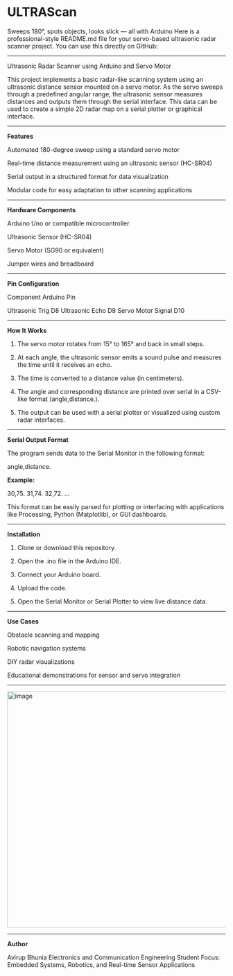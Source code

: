 # ULTRAScan
Sweeps 180°, spots objects, looks slick — all with Arduino
Here is a professional-style README.md file for your servo-based ultrasonic radar scanner project. You can use this directly on GitHub:


---

Ultrasonic Radar Scanner using Arduino and Servo Motor

This project implements a basic radar-like scanning system using an ultrasonic distance sensor mounted on a servo motor. As the servo sweeps through a predefined angular range, the ultrasonic sensor measures distances and outputs them through the serial interface. This data can be used to create a simple 2D radar map on a serial plotter or graphical interface.


---

**Features**

Automated 180-degree sweep using a standard servo motor

Real-time distance measurement using an ultrasonic sensor (HC-SR04)

Serial output in a structured format for data visualization

Modular code for easy adaptation to other scanning applications



---

**Hardware Components**

Arduino Uno or compatible microcontroller

Ultrasonic Sensor (HC-SR04)

Servo Motor (SG90 or equivalent)

Jumper wires and breadboard



---

**Pin Configuration**

Component	Arduino Pin

Ultrasonic Trig	D8
Ultrasonic Echo	D9
Servo Motor Signal	D10



---

**How It Works**

1. The servo motor rotates from 15° to 165° and back in small steps.


2. At each angle, the ultrasonic sensor emits a sound pulse and measures the time until it receives an echo.


3. The time is converted to a distance value (in centimeters).


4. The angle and corresponding distance are printed over serial in a CSV-like format (angle,distance.).


5. The output can be used with a serial plotter or visualized using custom radar interfaces.




---

**Serial Output Format**

The program sends data to the Serial Monitor in the following format:

angle,distance.

**Example:**

30,75.
31,74.
32,72.
...

This format can be easily parsed for plotting or interfacing with applications like Processing, Python (Matplotlib), or GUI dashboards.


---

**Installation**

1. Clone or download this repository.


2. Open the .ino file in the Arduino IDE.


3. Connect your Arduino board.


4. Upload the code.


5. Open the Serial Monitor or Serial Plotter to view live distance data.




---

**Use Cases**

Obstacle scanning and mapping

Robotic navigation systems

DIY radar visualizations

Educational demonstrations for sensor and servo integration

---

<img width="887" height="545" alt="image" src="https://github.com/user-attachments/assets/fbac5e04-c9e4-4a9b-8e6e-b7e4f03f1cce" />


---

**Author**

Avirup Bhunia
Electronics and Communication Engineering Student
Focus: Embedded Systems, Robotics, and Real-time Sensor Applications
